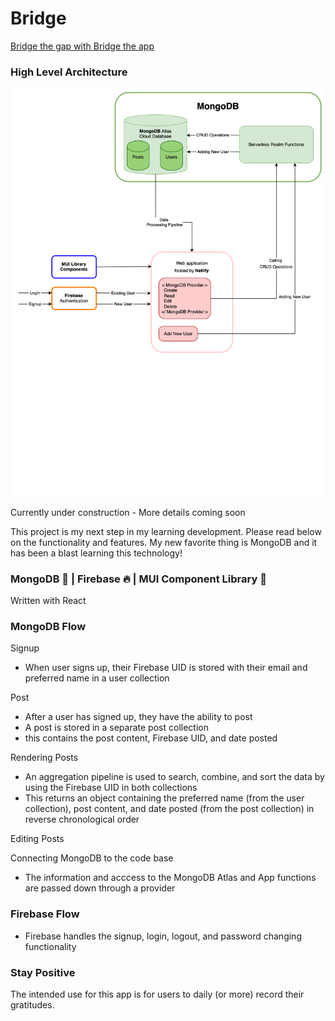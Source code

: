 # Bridge

[Bridge the gap with Bridge the app](https://bridgetheapp.us/login)

### High Level Architecture
![Bridge high level architecture](./img/architecture.svg)

Currently under construction - More details coming soon

This project is my next step in my learning development. Please read below on the functionality and features. My new favorite thing is MongoDB and it has been a blast learning this technology!

### MongoDB 🍃 | Firebase 🔥 | MUI Component Library 🔌  
Written with React

### MongoDB Flow
Signup
- When user signs up, their Firebase UID is stored with their email and preferred name in a user collection

Post
- After a user has signed up, they have the ability to post
- A post is stored in a separate post collection
-   this contains the post content, Firebase UID, and date posted

Rendering Posts
- An aggregation pipeline is used to search, combine, and sort the data by using the Firebase UID in both collections
- This returns an object containing the preferred name (from the user collection), post content, and date posted (from the post collection) in reverse chronological order

Editing Posts

Connecting MongoDB to the code base
- The information and acccess to the MongoDB Atlas and App functions are passed down through a provider

### Firebase Flow
- Firebase handles the signup, login, logout, and password changing functionality

### Stay Positive
The intended use for this app is for users to daily (or more) record their gratitudes. 
